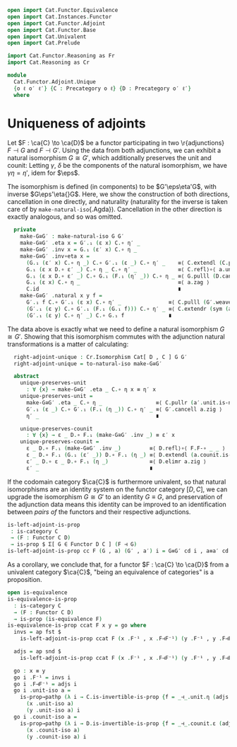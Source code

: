 ```agda
open import Cat.Functor.Equivalence
open import Cat.Instances.Functor
open import Cat.Functor.Adjoint
open import Cat.Functor.Base
open import Cat.Univalent
open import Cat.Prelude

import Cat.Functor.Reasoning as Fr
import Cat.Reasoning as Cr

module
  Cat.Functor.Adjoint.Unique
  {o ℓ o′ ℓ′} {C : Precategory o ℓ} {D : Precategory o′ ℓ′}
  where
```

<!--
```agda
private
  module C = Cr C
  module D = Cr D
```
-->

# Uniqueness of adjoints

Let $F : \ca{C} \to \ca{D}$ be a functor participating in two
\r{adjunctions} $F \dashv G$ and $F \dashv G'$. Using the data from both
adjunctions, we can exhibit a natural isomorphism $G \cong G'$, which
additionally preserves the unit and counit: Letting $\gamma$, $\delta$
be the components of the natural isomorphism, we have $\gamma\eta =
\eta'$, idem for $\eps$.

<!--
```agda
module _ {F : Functor C D} {G G′ : Functor D C} (a : F ⊣ G) (a′ : F ⊣ G′) where
  private
    module F = Fr F
    module G = Fr G
    module G′ = Fr G′
    module a = _⊣_ a
    module a′ = _⊣_ a′
  open a.unit using (η)
  open a.counit using (ε)
  open a′.unit hiding (is-natural) renaming (η to η′)
  open a′.counit hiding (is-natural) renaming (ε to ε′)
  open make-natural-iso
```
-->

The isomorphism is defined (in components) to be $G'\eps\eta'G$, with
inverse $G\eps'\eta{}G$. Here, we show the construction of both
directions, cancellation in one directly, and naturality (naturality for
the inverse is taken care of by `make-natural-iso`{.Agda}). Cancellation
in the other direction is exactly analogous, and so was omitted.

```agda
  private
    make-G≅G′ : make-natural-iso G G′
    make-G≅G′ .eta x = G′.₁ (ε x) C.∘ η′ _
    make-G≅G′ .inv x = G.₁ (ε′ x) C.∘ η _
    make-G≅G′ .inv∘eta x =
      (G.₁ (ε′ x) C.∘ η _) C.∘ G′.₁ (ε _) C.∘ η′ _    ≡⟨ C.extendl (C.pullr (a.unit.is-natural _ _ _) ∙ G.pulll (a′.counit.is-natural _ _ _)) ⟩
      G.₁ (ε x D.∘ ε′ _) C.∘ η _ C.∘ η′ _             ≡⟨ C.refl⟩∘⟨ a.unit.is-natural _ _ _ ⟩
      G.₁ (ε x D.∘ ε′ _) C.∘ G.₁ (F.₁ (η′ _)) C.∘ η _ ≡⟨ G.pulll (D.cancelr a′.zig) ⟩
      G.₁ (ε x) C.∘ η _                               ≡⟨ a.zag ⟩
      C.id                                            ∎
    make-G≅G′ .natural x y f =
      G′.₁ f C.∘ G′.₁ (ε x) C.∘ η′ _               ≡⟨ C.pulll (G′.weave (sym (a.counit.is-natural _ _ _))) ⟩
      (G′.₁ (ε y) C.∘ G′.₁ (F.₁ (G.₁ f))) C.∘ η′ _ ≡⟨ C.extendr (sym (a′.unit.is-natural _ _ _)) ⟩
      (G′.₁ (ε y) C.∘ η′ _) C.∘ G.₁ f              ∎
```

<!--
```agda
    make-G≅G′ .eta∘inv x =
          C.extendl (C.pullr (a′.unit.is-natural _ _ _))
        ·· ap₂ C._∘_ refl (C.pushl (sym (a′.unit.is-natural _ _ _)))
        ·· C.extend-inner (a′.unit.is-natural _ _ _)
        ·· G′.extendl (a.counit.is-natural _ _ _)
        ·· ap₂ C._∘_ refl ( ap₂ C._∘_ refl (a′.unit.is-natural _ _ _)
                          ∙ G′.cancell a.zig)
        ∙ a′.zag
```
-->

The data above is exactly what we need to define a natural isomorphism
$G \cong G'$. Showing that this isomorphism commutes with the adjunction
natural transformations is a matter of calculating:

```agda
  right-adjoint-unique : Cr.Isomorphism Cat[ D , C ] G G′
  right-adjoint-unique = to-natural-iso make-G≅G′

  abstract
    unique-preserves-unit
      : ∀ {x} → make-G≅G′ .eta _ C.∘ η x ≡ η′ x
    unique-preserves-unit =
      make-G≅G′ .eta _ C.∘ η _                 ≡⟨ C.pullr (a′.unit.is-natural _ _ _) ⟩
      G′.₁ (ε _) C.∘ G′.₁ (F.₁ (η _)) C.∘ η′ _ ≡⟨ G′.cancell a.zig ⟩
      η′ _                                     ∎

    unique-preserves-counit
      : ∀ {x} → ε _ D.∘ F.₁ (make-G≅G′ .inv _) ≡ ε′ x
    unique-preserves-counit =
      ε _ D.∘ F.₁ (make-G≅G′ .inv _)         ≡⟨ D.refl⟩∘⟨ F.F-∘ _ _ ⟩
      ε _ D.∘ F.₁ (G.₁ (ε′ _)) D.∘ F.₁ (η _) ≡⟨ D.extendl (a.counit.is-natural _ _ _) ⟩
      ε′ _ D.∘ ε _ D.∘ F.₁ (η _)             ≡⟨ D.elimr a.zig ⟩
      ε′ _                                   ∎
```

If the codomain category $\ca{C}$ is furthermore univalent, so that
natural isomorphisms are an identity system on the functor category $[D,
C]$, we can upgrade the isomorphism $G \cong G'$ to an identity $G
\equiv G$, and preservation of the adjunction data means this identity
can be improved to an identification between _pairs of_ the functors and
their respective adjunctions.

```agda
is-left-adjoint-is-prop
 : is-category C
 → (F : Functor C D)
 → is-prop $ Σ[ G ∈ Functor D C ] (F ⊣ G)
is-left-adjoint-is-prop cc F (G , a) (G′ , a′) i = G≡G′ cd i , a≡a′ cd i
```

<!--
```agda
  where
  G≅G′ = right-adjoint-unique a a′
  cd = Functor-is-category cc
  open _⊣_
  open _=>_
  open Functor
  module F = Fr F

  module _ (d : is-category Cat[ D , C ]) where
    G≡G′ = d .to-path G≅G′

    abstract
      same-eta : PathP (λ i → Id => G≡G′ i F∘ F) (a .unit) (a′ .unit)
      same-eta = Nat-pathp refl (λ i → G≡G′ i F∘ F)
        λ x → Hom-pathp-reflr {C = C} $
          ap₂ C._∘_ (whisker-path-left {G = G} {G′} {F = F} d G≅G′) refl
        ∙ unique-preserves-unit a a′

      same-eps : PathP (λ i → F F∘ G≡G′ i => Id) (a .counit) (a′ .counit)
      same-eps = Nat-pathp (λ i → F F∘ G≡G′ i) refl
        λ x → Hom-pathp-refll {C = D} $
          ap₂ D._∘_ refl (whisker-path-right {G = F} {F = G} {G′} d G≅G′)
        ∙ unique-preserves-counit a a′

    a≡a′ : PathP (λ i → F ⊣ G≡G′ i) a a′
    a≡a′ i .unit = same-eta i
    a≡a′ i .counit = same-eps i
    a≡a′ i .zig {A} =
      is-set→squarep (λ i j → D.Hom-set (F.₀ A) (F.₀ A))
        (λ i → same-eps i .η (F.₀ A) D.∘ F.₁ (same-eta i .η A))
        (a .zig) (a′ .zig) refl i
    a≡a′ i .zag {A} =
      is-set→squarep (λ i j → C.Hom-set (G≡G′ i .F₀ A) (G≡G′ i .F₀ A))
        (λ i → G≡G′ i .F₁ (same-eps i .η A) C.∘ same-eta i .η (G≡G′ i .F₀ A))
        (a .zag) (a′ .zag) (λ _ → C.id) i
```
-->

As a corollary, we conclude that, for a functor $F : \ca{C} \to \ca{D}$
from a univalent category $\ca{C}$, "being an equivalence of categories"
is a proposition.

```agda
open is-equivalence
is-equivalence-is-prop
  : is-category C
  → (F : Functor C D)
  → is-prop (is-equivalence F)
is-equivalence-is-prop ccat F x y = go where
  invs = ap fst $
    is-left-adjoint-is-prop ccat F (x .F⁻¹ , x .F⊣F⁻¹) (y .F⁻¹ , y .F⊣F⁻¹)

  adjs = ap snd $
    is-left-adjoint-is-prop ccat F (x .F⁻¹ , x .F⊣F⁻¹) (y .F⁻¹ , y .F⊣F⁻¹)

  go : x ≡ y
  go i .F⁻¹ = invs i
  go i .F⊣F⁻¹ = adjs i
  go i .unit-iso a =
    is-prop→pathp (λ i → C.is-invertible-is-prop {f = _⊣_.unit.η (adjs i) a})
      (x .unit-iso a)
      (y .unit-iso a) i
  go i .counit-iso a =
    is-prop→pathp (λ i → D.is-invertible-is-prop {f = _⊣_.counit.ε (adjs i) a})
      (x .counit-iso a)
      (y .counit-iso a) i
```
